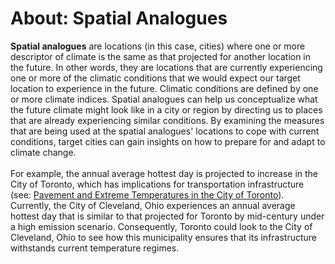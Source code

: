 # About: Spatial Analogues
__Spatial analogues__ are locations (in this case, cities) where one or more descriptor of climate is the same as that projected for another location in the future.
In other words, they are locations that are currently experiencing one or more of the climatic conditions that we would expect our target location to experience in the future.
Climatic conditions are defined by one or more climate indices. Spatial analogues can help us conceptualize what the future climate might look like in a city
or region by directing us to places that are already experiencing similar conditions. 
By examining the measures that are being used at the spatial analogues' locations to cope with current conditions, target cities can gain insights on how to prepare for and adapt to climate change.
<br>
<br>
For example, the annual average hottest day is projected to increase in the City of Toronto, which has implications for transportation infrastructure (see: [Pavement and Extreme Temperatures in the City of Toronto](https://climatedata.ca/case-study/pavement-and-extreme-temperatures-in-the-city-of-toronto/ )). Currently, the City of Cleveland, Ohio experiences an annual average hottest day that is similar to that projected for Toronto by mid-century under a high emission scenario. Consequently, Toronto could look to the City of Cleveland, Ohio to see how this municipality ensures that its infrastructure withstands current temperature regimes. 

